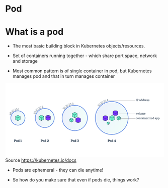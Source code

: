 # Pod

# What is a pod

- The most basic building block in Kubernetes objects/resources.

- Set of containers running together - which share port space, network and storage

- Most common pattern is of single container in pod, but Kubernetes manages pod and that in turn manages container

![pod](./static/pods.png)
Source https://kubernetes.io/docs

- Pods are ephemeral - they can die anytime!

- So how do you make sure that even if pods die, things work?